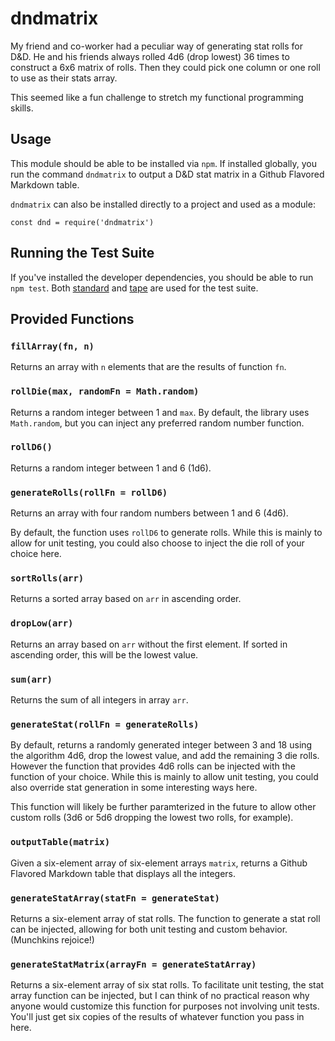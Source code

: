 # dndmatrix

My friend and co-worker had a peculiar way of generating stat rolls for D&D. He and his friends always rolled 4d6 (drop lowest) 36 times to construct a 6x6 matrix of rolls. Then they could pick one column or one roll to use as their stats array.

This seemed like a fun challenge to stretch my functional programming skills.

## Usage

This module should be able to be installed via `npm`. If installed globally, you run the command `dndmatrix` to output a D&D stat matrix in a Github Flavored Markdown table.

`dndmatrix` can also be installed directly to a project and used as a module:

```
const dnd = require('dndmatrix')
```

## Running the Test Suite

If you've installed the developer dependencies, you should be able to run `npm test`. Both [standard](https://www.npmjs.com/package/standard) and [tape](https://github.com/substack/tape) are used for the test suite.

## Provided Functions

### `fillArray(fn, n)`

Returns an array with `n` elements that are the results of function `fn`.

### `rollDie(max, randomFn = Math.random)`

Returns a random integer between 1 and `max`. By default, the library uses `Math.random`, but you can inject any preferred random number function.

### `rollD6()`

Returns a random integer between 1 and 6 (1d6).

### `generateRolls(rollFn = rollD6)`

Returns an array with four random numbers between 1 and 6 (4d6).

By default, the function uses `rollD6` to generate rolls. While this is mainly to allow for unit testing, you could also choose to inject the die roll of your choice here.

### `sortRolls(arr)`

Returns a sorted array based on `arr` in ascending order.

### `dropLow(arr)`

Returns an array based on `arr` without the first element. If sorted in ascending order, this will be the lowest value.

### `sum(arr)`

Returns the sum of all integers in array `arr`.

### `generateStat(rollFn = generateRolls)`

By default, returns a randomly generated integer between 3 and 18 using the algorithm 4d6, drop the lowest value, and add the remaining 3 die rolls. However the function that provides 4d6 rolls can be injected with the function of your choice. While this is mainly to allow unit testing, you could also override stat generation in some interesting ways here.

This function will likely be further paramterized in the future to allow other custom rolls (3d6 or 5d6 dropping the lowest two rolls, for example).

### `outputTable(matrix)`

Given a six-element array of six-element arrays `matrix`, returns a Github Flavored Markdown table that displays all the integers.

### `generateStatArray(statFn = generateStat)`

Returns a six-element array of stat rolls. The function to generate a stat roll can be injected, allowing for both unit testing and custom behavior. (Munchkins rejoice!)

### `generateStatMatrix(arrayFn = generateStatArray)`

Returns a six-element array of six stat rolls. To facilitate unit testing, the stat array function can be injected, but I can think of no practical reason why anyone would customize this function for purposes not involving unit tests. You'll just get six copies of the results of whatever function you pass in here.
